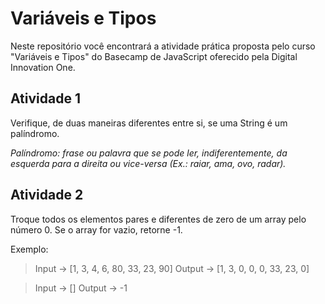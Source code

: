 # Variáveis e Tipos

Neste repositório você encontrará a atividade prática proposta pelo curso "Variáveis e Tipos" do Basecamp de JavaScript oferecido pela Digital Innovation One.

## Atividade 1

Verifique, de duas maneiras diferentes entre si, se uma String é um palíndromo.

_Palíndromo: frase ou palavra que se pode ler, indiferentemente, da esquerda para a direita ou vice-versa (Ex.: raiar, ama, ovo, radar)._

## Atividade 2

Troque todos os elementos pares e diferentes de zero de um array pelo número 0. Se o array for vazio, retorne -1.

Exemplo: 

> Input -> [1, 3, 4, 6, 80, 33, 23, 90]
> Output -> [1, 3, 0, 0, 0, 33, 23, 0]

> Input -> []
> Output -> -1